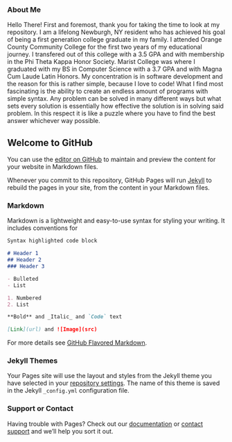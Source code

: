 ### About Me
Hello There! First and foremost, thank you for taking the time to look at my repository.
I am a lifelong Newburgh, NY resident who has achieved his goal of being a first generation college graduate in my family. I attended Orange County Community College for the first two years of my educational journey. I transfered out of this college with a 3.5 GPA and with membership in the Phi Theta Kappa Honor Society. Marist College was where I graduated with my BS in Computer Science with a 3.7 GPA and with Magna Cum Laude Latin Honors. My concentration is in software development and the reason for this is rather simple, because I love to code! What I find most fascinating is the ability to create an endless amount of programs with simple syntax. Any problem can be solved in many different ways but what sets every solution is essentially how effective the solution is in solving said problem. In this respect it is like a puzzle where you have to find the best answer whichever way possible.





## Welcome to GitHub

You can use the [editor on GitHub](https://github.com/kennymejia/kennymejia.github.io/edit/master/index.md) to maintain and preview the content for your website in Markdown files.

Whenever you commit to this repository, GitHub Pages will run [Jekyll](https://jekyllrb.com/) to rebuild the pages in your site, from the content in your Markdown files.

### Markdown

Markdown is a lightweight and easy-to-use syntax for styling your writing. It includes conventions for

```markdown
Syntax highlighted code block

# Header 1
## Header 2
### Header 3

- Bulleted
- List

1. Numbered
2. List

**Bold** and _Italic_ and `Code` text

[Link](url) and ![Image](src)
```

For more details see [GitHub Flavored Markdown](https://guides.github.com/features/mastering-markdown/).

### Jekyll Themes

Your Pages site will use the layout and styles from the Jekyll theme you have selected in your [repository settings](https://github.com/kennymejia/kennymejia.github.io/settings). The name of this theme is saved in the Jekyll `_config.yml` configuration file.

### Support or Contact

Having trouble with Pages? Check out our [documentation](https://docs.github.com/categories/github-pages-basics/) or [contact support](https://github.com/contact) and we’ll help you sort it out.
